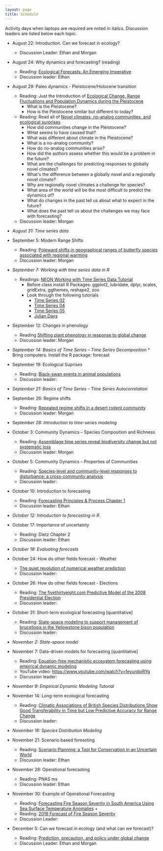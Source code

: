 ```yaml
---
layout: page
title: Schedule
---
```

Activity days when laptops are required are noted in italics. Discussion leaders are listed below each topic.

* August 22: Introduction. Can we forecast in ecology?
    * Discussion Leader: Ethan and Morgan

* August 24: Why dynamics and forecasting? (reading)
    * Reading: [Ecological Forecasts: An Emerging Imperative](https://doi.org/10.1126/science.293.5530.657)
    * Discussion leader: Ethan 

* August 29: Paleo dynamics - Pleistocene/Holocene transition
    * Reading: Just the Introduction of [Ecological Change, Range Fluctuations and Population Dynamics during the Pleistocene](https://doi.org/10.1016/j.cub.2009.06.030)
        * What is the Pleistocene?
        * How is the Pleistocene similar but different to today?
    * Reading: Read all of [Novel climates, no-analog communities, and ecological surprises](https://doi.org/10.1890/070037)
        * How did communities change in the Pleistocene?
        * WHat seems to have caused that?
        * What was different about climate in the Pleistocene?
        * What is a no-analog community?
        * How do no-analog communities arise?
        * How did the authors assess whether this would be a problem in the future?
        * What are the challenges for predicting responses to globally novel climates?
        * What's the difference between a globally novel and a regionally novel climate?
        * Why are regionally novel climates a challenge for species?
        * What area of the world will be the most difficult to predict the dynamics of?
        * What do changes in the past tell us about what to expect in the future?
        * What does the past tell us about the challenges we may face with forecasting?
    * Discussion leader: Morgan
 
* *August 31: Time series data*

* September 5: Modern Range Shifts
    * Reading: [Poleward shifts in geographical ranges of butterfly species associated with regional warming](https://doi.org/10.1038/21181)
    * Discussion leader: Morgan
 
* *September 7: Working with time series data in R*
    * Readings: [NEON Working with Time Series Data Tutorial](http://neondataskills.org/tutorial-series/tabular-time-series/)
        * Before class install R Packages: ggplot2, lubridate, dplyr, scales, gridExtra, ggthemes, reshape2, zoo
        * Look through the following tutorials
            *  [Time Series 02](http://neondataskills.org/R/time-series-convert-date-time-class-POSIX/)
            *  [Time Series 04](http://neondataskills.org/R/time-series-subset-dplyr/)
            *  [Time Series 05](http://neondataskills.org/R/time-series-plot-ggplot/)
            *  [Julian Days](http://neondataskills.org/R/julian-day-conversion/)
 
* September 12: Changes in phenology
    * Reading [Shifting plant phenology in response to global change](https://doi.org/10.1016/j.tree.2007.04.003)
    * Discussion leader: Morgan
 
* *September 14: Basics of Time Series – Time Series Decomposition*
      * Bring computers. Install the R package: forecast

* September 19: Ecological Suprises
    * Reading: [Black-swan events in animal populations](https://doi.org/10.1073/pnas.1611525114)
    * Discussion leader: 
 
* *September 21: Basics of Time Series – Time Series Autocorrelation*

* September 26: Regime shifts
    * Reading: [Repeated regime shifts in a desert rodent community](https://doi.org/10.1101/163931)
    * Discussion leader: Morgan
 
* *September 28: Introduction to time-series modeling*

* October 3: Community Dynamics – Species Composition and Richness 
    * Reading: [Assemblage time series reveal biodiversity change but not systematic loss](https://doi.org/10.1126/science.1248484)
    * Discussion leader: Morgan
 
* October 5: Community Dynamics – Properties of Communities
    * Reading: [Species-level and community-level responses to disturbance: a cross-community analysis](https://doi.org/10.1890/13-2250.1)
    * Discussion leader:
 
* October 10: Introduction to forecasting
    * Reading: [Forecasting Principles & Process Chapter 1](https://www.otexts.org/fpp/1)
    * Discussion leader: Ethan

* *October 12: Introduction to forecasting in R*

* October 17: Importance of uncertainty
    * Reading: Dietz Chapter 2
    * Discussion leader: Ethan
 
* *October 19: Evaluating forecasts*

* October 24: How do other fields forecast - Weather
    * [The quiet revolution of numerical weather prediction](https://doi.org/10.1038/nature14956)
    * Discussion leader:
 
* October 26: How do other fields forecast - Elections
    * Reading:
[The fivethirtyeight.com Predictive Model of the 2008 Presidential Election](https://www.causeweb.org/cause/archive/stats/STATS_50.pdf)
    * Discussion leader: 
 
* October 31: Short-term ecological forecasting [quantitative]
    * Reading: [State-space modeling to support management of brucellosis in the Yellowstone bison population](https://doi.org/10.1890/14-1413.1) 
    * Discussion leader: 
 
* *November 2: State-space model*

* November 7: Data-driven models for forecasting [quantitative]
    * Reading: [Equation-free mechanistic ecosystem forecasting using empirical dynamic modeling](https://doi.org/10.1073/pnas.1417063112) 
    * YouTube video: https://www.youtube.com/watch?v=fevurdpiRYg
    * Discussion leader: 

* *November 9: Empirical Dynamic Modeling Tutorial*

* November 14: Long-term ecological forecasting
    * Reading: [Climatic Associations of British Species Distributions Show Good Transferability in Time but Low Predictive Accuracy for Range Change](http://dx.doi.org/10.1371/journal.pone.0040212) 
    * Discussion leader:

* *November 16: Species Distribution Modeling*

* November 21: Scenario based foreasting

    * Reading: [Scenario Planning: a Tool for Conservation in an Uncertain World](https://doi.org/10.1046/j.1523-1739.2003.01491.x)
    * Discussion leader: Ethan
    
* November 28: Operational forecasting
    * Reading: PNAS ms
    * Discussion leader: Ethan
 
* November 30: Example of Operational Forecasting
    * Reading: [Forecasting Fire Season Severity in South America Using Sea Surface Temperature Anomalies](https://doi.org/10.1126/science.1209472) +
    * Reading: [2016 Forecast of Fire Season Severity](http://www.ess.uci.edu/~amazonfirerisk/ForecastWeb/SAMFSS2016.html)
    * Discussion Leader: 

* December 5: Can we forecast in ecology (and what can we forecast)?
    * Reading: [Prediction, precaution, and policy under global change](https://doi.org/10.1126/science.1261824)
    * Discussion Leader: Ethan and Morgan


